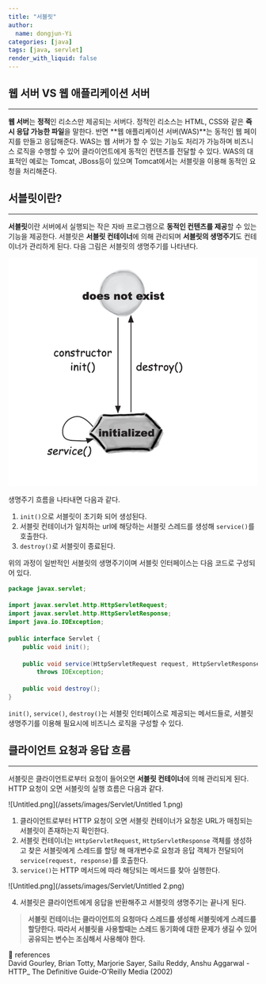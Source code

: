 ```yaml
---
title: "서블릿"
author:
  name: dongjun-Yi
categories: [java]
tags: [java, servlet]
render_with_liquid: false
---
```

## 웹 서버 VS 웹 애플리케이션 서버

---

**웹 서버**는 **정적**인 리소스만 제공되는 서버다. 정적인 리소스는 HTML, CSS와 같은 **즉시 응답 가능한 파일**을 말한다. 반면 **웹 애플리케이션 서버(WAS)**는 동적인 웹 페이지를 만들고 응답해준다. WAS는 웹 서버가 할 수 있는 기능도 처리가 가능하며 비즈니스 로직을 수행할 수 있어 클라이언트에게 동적인 컨텐츠를 전달할 수 있다. WAS의 대표적인 예로는 Tomcat, JBoss등이 있으며 Tomcat에서는 서블릿을 이용해 동적인 요청을 처리해준다.

## 서블릿이란?

---

**서블릿**이란 서버에서 실행되는 작은 자바 프로그램으로 **동적인 컨텐츠를 제공**할 수 있는 기능을 제공한다. 서블릿은 **서블릿 컨테이너**에 의해 관리되며 **서블릿의 생명주기**도 컨테이너가 관리하게 된다. 다음 그림은 서블릿의 생명주기를 나타낸다.

![Untitled.png](/assets/images/Servlet/Untitled.png)

생명주기 흐름을 나타내면 다음과 같다.

1. `init()`으로 서블릿이 초기화 되어 생성된다.
2. 서블릿 컨테이너가 일치하는 url에 해당하는 서블릿 스레드를 생성해  `service()`를 호출한다.
3. `destroy()`로 서블릿이 종료된다.

위의 과정이 일반적인 서블릿의 생명주기이며 서블릿 인터페이스는 다음 코드로 구성되어 있다.

```java
package javax.servlet;
 
import javax.servlet.http.HttpServletRequest;
import javax.servlet.http.HttpServletResponse;
import java.io.IOException;
 
public interface Servlet {
    public void init();
 
    public void service(HttpServletRequest request, HttpServletResponse response)
        throws IOException;
 
    public void destroy();
}
```

`init()`, `service()`, `destroy()`는 서블릿 인터페이스로 제공되는 메서드들로, 서블릿 생명주기를 이용해 필요시에 비즈니스 로직을 구성할 수 있다.

## 클라이언트 요청과 응답 흐름

---

서블릿은 클라이언트로부터 요청이 들어오면 **서블릿 컨테이너**에 의해 관리되게 된다. HTTP 요청이 오면 서블릿의 실행 흐름은 다음과 같다.

![Untitled.png](/assets/images/Servlet/Untitled 1.png)

1. 클라이언트로부터 HTTP 요청이 오면 서블릿 컨테이너가 요청온 URL가 매칭되는 서블릿이 존재하는지 확인한다.
2. 서블릿 컨테이너는 `HttpServletRequest`, `HttpServletResponse` 객체를 생성하고 찾은 서블릿에게 스레드를 할당 해 매개변수로 요청과 응답 객체가 전달되어 `service(request, response)`를 호출한다.
3. `service()`는 HTTP 메서드에 따라 해당되는 메서드를 찾아 실행한다.

![Untitled.png](/assets/images/Servlet/Untitled 2.png)

4. 서블릿은 클라이언트에게 응답을 반환해주고 서블릿의 생명주기는 끝나게 된다.

> **서블릿 컨테이너는 클라이언트의 요청마다 스레드를 생성해 서블릿에게 스레드를 할당한다. 따라서 서블릿을 사용할때는 스레드 동기화에 대한 문제가 생길 수 있어 공유되는 변수는 조심해서 사용해야 한다.**
> 

<aside>
📖 references 
<br>
David Gourley, Brian Totty, Marjorie Sayer, Sailu Reddy, Anshu Aggarwal - HTTP_ The Definitive Guide-O'Reilly Media (2002)

</aside>